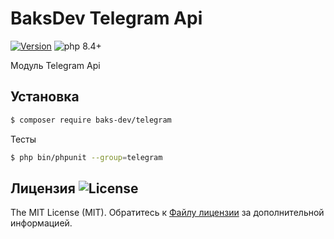 # BaksDev Telegram Api

[![Version](https://img.shields.io/badge/version-7.2.3-blue)](https://github.com/baks-dev/telegram/releases)
![php 8.4+](https://img.shields.io/badge/php-min%208.4-red.svg)

Модуль Telegram Api

## Установка

``` bash
$ composer require baks-dev/telegram
```

Тесты

``` bash
$ php bin/phpunit --group=telegram
```

## Лицензия ![License](https://img.shields.io/badge/MIT-green)

The MIT License (MIT). Обратитесь к [Файлу лицензии](LICENSE.md) за дополнительной информацией.

